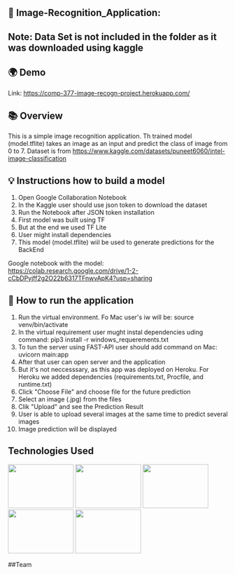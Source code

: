 
## 🚀 Image-Recognition_Application:
## Note: Data Set is not included in the folder as it was downloaded using kaggle
## 🌍 Demo 

Link: https://comp-377-image-recogn-project.herokuapp.com/

## 📚 Overview

This is a simple image recognition application. Th trained model (model.tflite) takes an image as an input and predict the class of image from 0 to 7.
Dataset is from https://www.kaggle.com/datasets/puneet6060/intel-image-classification

## 💡 Instructions how to build a model
1. Open Google Collaboration Notebook
2. In the Kaggle user should use json token to download the dataset
3. Run the Notebook after JSON token installation
4. First model was built using TF
5. But at the end we used TF Lite 
6. User might install dependencies
7. This model (model.tflite) wiil be used to generate predictions for the BackEnd

Google notebook with the model: https://colab.research.google.com/drive/1-2-cCbDPyjff2g2O22b6317TFnwvApK4?usp=sharing

## 📕 How to run the application
1. Run the virtual environment. Fo Mac user's iw will be:  source venv/bin/activate
2. In the virtual requirement user mught instal dependencies uding command: pip3 install -r windows_requerements.txt
3. To tun the server using FAST-API user should add command on Mac: uvicorn main:app
4. After that user can open server and the application
5. But it's not neccesssary, as this app was deployed on Heroku. For Heroku we added dependencies (requirements.txt, Procfile, and runtime.txt)
6. Click "Choose File" and choose file for the future prediction
7. Select an image (.jpg) from the files
8. Clik "Upload" and see the Prediction Result
9. User is able to upload several images at the same time to predict several images
10. Image prediction will be displayed

## Technologies Used
<img src="https://user-images.githubusercontent.com/97703238/178814355-928d855b-2bb8-46e7-a155-05fc63dd0a44.svg" width="150" height="100">
<img src="https://user-images.githubusercontent.com/97703238/178814383-62bafcf8-6e43-4123-bc39-1b6037ba0cf3.png" width="150" height="100">
<img src="https://user-images.githubusercontent.com/97703238/178814404-ce49ca3d-020b-4ac1-bed8-e809a97bdec0.png" width="150" height="100">
<img src= "https://user-images.githubusercontent.com/97703238/178814458-3fdc22af-766f-4e8a-a070-20983f44aad8.png" width="150" height="100">
<img src= "https://user-images.githubusercontent.com/97703238/178814585-c8acb4df-bc30-40f8-ab1a-a90e9bf4e937.png" width="150" height="100">

##Team



